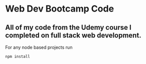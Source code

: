 # Web Dev Bootcamp Code

## All of my code from the Udemy course I completed on full stack web development.
For any node based projects run
```bash
npm install
```
